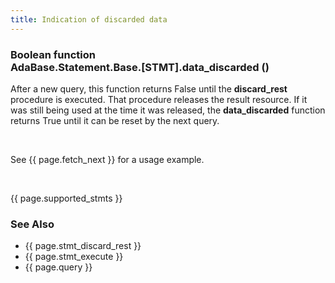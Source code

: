 ```yaml
---
title: Indication of discarded data
---
```


<div class="leftside">
<h3>Boolean function<br/>
AdaBase.Statement.Base.[STMT].data_discarded ()</h3>
<p>
After a new query, this function returns False until the <b>discard_rest</b>
procedure is executed.  That procedure releases the result resource.  If it
was still being used at the time it was released, the <b>data_discarded</b>
function returns True until it can be reset by the next query.
</p>
<br/>
<p class="caption">See {{ page.fetch_next }} for a usage example.</p>
<br/>
<p>{{ page.supported_stmts }}</p>
</div>
<div class="sidenav">
  <h3>See Also</h3>
  <ul>
    <li>{{ page.stmt_discard_rest }}</li>
    <li>{{ page.stmt_execute }}</li>
    <li>{{ page.query }}</li>
  </ul>
</div>
